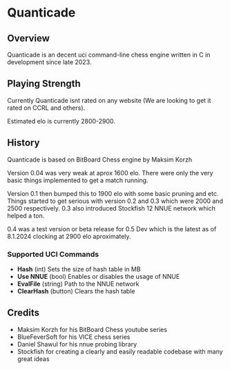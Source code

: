 # Quanticade

## Overview

Quanticade is an decent uci command-line chess engine written in C in development since late 2023.

## Playing Strength

Currently Quanticade isnt rated on any website (We are looking to get it rated on CCRL and others).

Estimated elo is currently 2800-2900.

## History

Quanticade is based on BitBoard Chess engine by Maksim Korzh

Version 0.04 was very weak at aprox 1600 elo. There were only the very basic things implemented to get a match running.

Version 0.1 then bumped this to 1900 elo with some basic pruning and etc. Things started to get serious with version 0.2 and 0.3 which
were 2000 and 2500 respectively. 0.3 also introduced Stockfish 12 NNUE network which helped a ton.

0.4 was a test version or beta release for 0.5 Dev which is the latest as of 8.1.2024 clocking at 2900 elo aproximately.

### Supported UCI Commands

* **Hash** (int) Sets the size of hash table in MB
* **Use NNUE** (bool) Enables or disables the usage of NNUE
* **EvalFile** (string) Path to the NNUE network
* **ClearHash** (button) Clears the hash table

## Credits

- Maksim Korzh for his BitBoard Chess youtube series
- BlueFeverSoft for his VICE chess series
- Daniel Shawul for his nnue probing library
- Stockfish for creating a clearly and easily readable codebase with many great ideas



